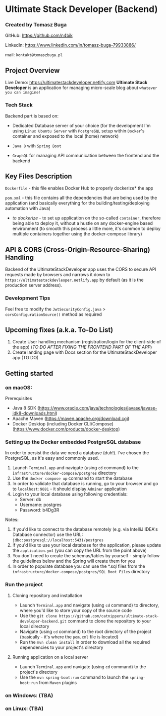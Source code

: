 # Ultimate Stack Developer (Backend)
### Created by Tomasz Buga
 
GitHub: https://github.com/n4bik

LinkedIn: https://www.linkedin.com/in/tomasz-buga-79933886/

mail: `kontakt@tomaszbuga.pl`

## Project Overview
Live Demo: https://ultimatestackdeveloper.netlify.com
**Ultimate Stack Developer** is an application for managing micro-scale blog about `whatever you can imagine!`

### Tech Stack
Backend part is based on:
   - Dedicated Database server of your choice (for the development 
I'm using `Linux Ubuntu Server` with `PostgreSQL` setup within `Docker`'s container and exposed to the local (home) network)

   - `Java 8` with `Spring Boot`
 
   - `GraphQL` for managing API communication between the frontend and the backend

## Key Files Description
`Dockerfile` - this file enables Docker Hub to properly dockerize* the app

`pom.xml` - this file contains all the dependencies that are being used by the application (and basically everything for the building/testing/deploying automation with Java)

* *to dockerize* - to set up application on the so-called `container`, therefore being able to deploy it, without a
hustle on any docker-engine based environment (to smooth this process a little more, it's common to deploy
multiple containers together using the docker-compose library)

## API & CORS (Cross-Origin-Resource-Sharing) Handling

Backend of the UltimateStackDeveloper app uses the CORS to secure API requests made by browsers and narrows it down
to `https://ultimatestackdevleoper.netlify.app` by default (as it is the production server address).

### Development Tips
Feel free to modify the `JwtSecurityConfig.java` > `corsConfigurationSource()` method as required

## Upcoming fixes (a.k.a. To-Do List)
1. Create User handling mechanism (registration/login for the client-side of the app) (*TO DO AFTER FIXING THE FRONTEND PART OF THE APP*)
2. Create landing page with Docs section for the UltimateStackDeveloper app (TO DO)

## Getting started
### on macOS:
Prerequisites
- Java 8 SDK (https://www.oracle.com/java/technologies/javase/javase-jdk8-downloads.html)
- Apache Maven (https://maven.apache.org/download.cgi)
- Docker Desktop (including Docker CLI/Compose) (https://www.docker.com/products/docker-desktop)

### Setting up the Docker embedded PostgreSQL database
In order to persist the data we need a database (duh!). I've chosen the PostgreSQL, as it's easy and commonly used.
1. Launch `Terminal.app` and navigate (using `cd` command) to the `infrastructure/docker-compose/postgres` directory
2. Use the `docker compose up` command to start the database
3. In order to validate that database is running, go to your browser and go to `localhost:9081` - it should display `Adminer` application
4. Login to your local database using following credentials:
      - Server: db
      - Username: postgres
      - Password: b4Dg3R
   
Notes:
1. If you'd like to connect to the database remotely (e.g. via IntelliJ IDEA's Database connector) use the URL: `jdbc:postgresql://localhost:5431/postgres`
2. If you'd like to use your local database for the application, please update the `application.yml` (you can copy the URL from the point above)
3. You don't need to create the schemas/tables by yourself - simply follow the guidelines below and the Spring will create them for you
4. In order to populate database you can use the *.sql files from the `infrastructure/docker-compose/postgres/SQL Boot Files` directory

### Run the project
1. Cloning repository and installation
      - Launch `Terminal.app` and navigate (using `cd` command) to directory, where you'd like to store your copy of the source code
      - Use the `git clone https://github.com/catnippers/ultimate-stack-developer-backend.git` command to clone the repository to your local directory
      - Navigate (using `cd` command) to the root directory of the project (basically - it's where the `pom.xml` file is located)
      - Run the `mvn clean install` in order to download all the required dependencies to your project's directory

2. Running application on a local server
      - Launch `Terminal.app` and navigate (using `cd` command) to the project's directory
      - Use the `mvn spring-boot:run` command to launch the `spring-boot:run` from `Maven` plugins

### on Windows: (TBA)
### on Linux: (TBA)

